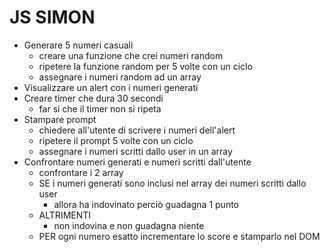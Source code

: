 # JS SIMON

- Generare 5 numeri casuali
  - creare una funzione che crei numeri random
  - ripetere la funzione random per 5 volte con un ciclo
  - assegnare i numeri random  ad un array
- Visualizzare un alert con i numeri generati
- Creare timer che dura 30 secondi
  - far si che il timer non si ripeta
- Stampare prompt
  - chiedere all'utente di scrivere  i numeri dell'alert
  - ripetere il prompt 5 volte con un ciclo
  - assegnare i numeri scritti dallo user in un array
- Confrontare numeri generati e numeri scritti dall'utente
  - confrontare i 2 array
  - SE i numeri generati sono inclusi nel array dei numeri       scritti dallo user
    - allora ha indovinato perciò guadagna 1 punto
  - ALTRIMENTI 
    - non indovina e non guadagna niente
  - PER ogni numero esatto incrementare lo score e stamparlo nel DOM